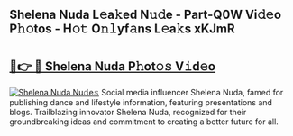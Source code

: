 ## Shelena Nuda L𝚎a𝚔ed N𝚞𝚍e - Part-Q0W Vi𝚍𝚎o P𝚑𝚘tos - H𝚘𝚝 O𝚗𝚕yf𝚊ns L𝚎a𝚔s xKJmR

# <h2><a href="http://kf3c0fd.oniu.top/?m=Shelena+Nuda">🔗👉 🔴 Shelena Nuda P𝚑ot𝚘𝚜 V𝚒d𝚎o</a></h2>

[![Shelena Nuda Nu𝚍e𝚜](https://i.imgur.com/0qMVB7G.gif)](http://kf3c0fd.oniu.top/?m=Shelena+Nuda)
Social media influencer Shelena Nuda, famed for publishing dance and lifestyle information, featuring presentations and blogs. Trailblazing innovator Shelena Nuda, recognized for their groundbreaking ideas and commitment to creating a better future for all.  
